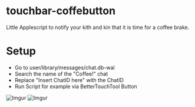 # touchbar-coffebutton
Little Applescript to notify your kith and kin that it is time for a coffee brake.

# Setup
- Go to user/library/messages/chat.db-wal
- Search the name of the "Coffee!" chat
- Replace "Insert ChatID here" with the ChatID
- Run Script for example via BetterTouchTool Button

![Imgur](https://i.imgur.com/UGa8VBV.png)
![Imgur](https://i.imgur.com/56tqIwQ.png)
